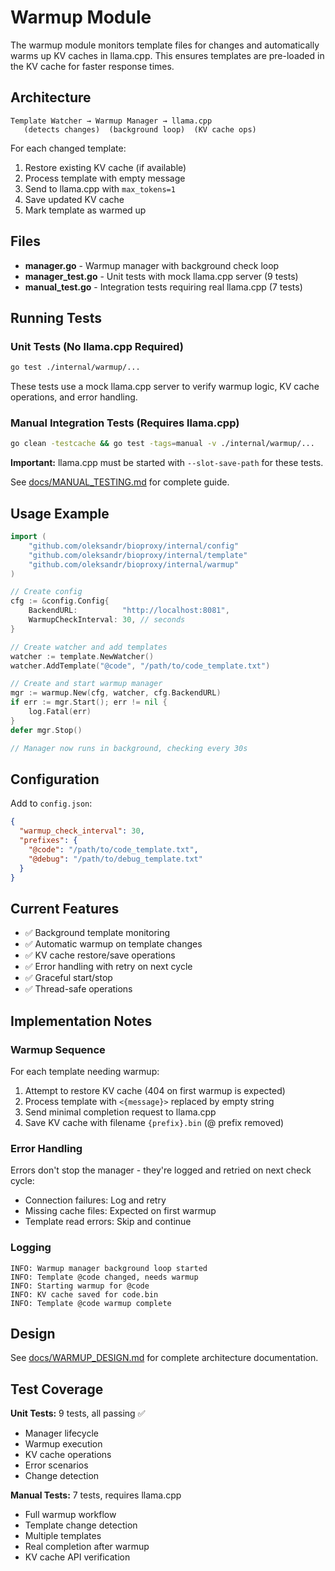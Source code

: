 # Warmup Module

The warmup module monitors template files for changes and automatically warms up KV caches in llama.cpp. This ensures templates are pre-loaded in the KV cache for faster response times.

## Architecture

```
Template Watcher → Warmup Manager → llama.cpp
   (detects changes)  (background loop)  (KV cache ops)
```

For each changed template:
1. Restore existing KV cache (if available)
2. Process template with empty message
3. Send to llama.cpp with `max_tokens=1`
4. Save updated KV cache
5. Mark template as warmed up

## Files

- **manager.go** - Warmup manager with background check loop
- **manager_test.go** - Unit tests with mock llama.cpp server (9 tests)
- **manual_test.go** - Integration tests requiring real llama.cpp (7 tests)

## Running Tests

### Unit Tests (No llama.cpp Required)

```bash
go test ./internal/warmup/...
```

These tests use a mock llama.cpp server to verify warmup logic, KV cache operations, and error handling.

### Manual Integration Tests (Requires llama.cpp)

```bash
go clean -testcache && go test -tags=manual -v ./internal/warmup/...
```

**Important:** llama.cpp must be started with `--slot-save-path` for these tests.

See [docs/MANUAL_TESTING.md](../../docs/MANUAL_TESTING.md) for complete guide.

## Usage Example

```go
import (
    "github.com/oleksandr/bioproxy/internal/config"
    "github.com/oleksandr/bioproxy/internal/template"
    "github.com/oleksandr/bioproxy/internal/warmup"
)

// Create config
cfg := &config.Config{
    BackendURL:          "http://localhost:8081",
    WarmupCheckInterval: 30, // seconds
}

// Create watcher and add templates
watcher := template.NewWatcher()
watcher.AddTemplate("@code", "/path/to/code_template.txt")

// Create and start warmup manager
mgr := warmup.New(cfg, watcher, cfg.BackendURL)
if err := mgr.Start(); err != nil {
    log.Fatal(err)
}
defer mgr.Stop()

// Manager now runs in background, checking every 30s
```

## Configuration

Add to `config.json`:

```json
{
  "warmup_check_interval": 30,
  "prefixes": {
    "@code": "/path/to/code_template.txt",
    "@debug": "/path/to/debug_template.txt"
  }
}
```

## Current Features

- ✅ Background template monitoring
- ✅ Automatic warmup on template changes
- ✅ KV cache restore/save operations
- ✅ Error handling with retry on next cycle
- ✅ Graceful start/stop
- ✅ Thread-safe operations

## Implementation Notes

### Warmup Sequence

For each template needing warmup:
1. Attempt to restore KV cache (404 on first warmup is expected)
2. Process template with `<{message}>` replaced by empty string
3. Send minimal completion request to llama.cpp
4. Save KV cache with filename `{prefix}.bin` (@ prefix removed)

### Error Handling

Errors don't stop the manager - they're logged and retried on next check cycle:
- Connection failures: Log and retry
- Missing cache files: Expected on first warmup
- Template read errors: Skip and continue

### Logging

```
INFO: Warmup manager background loop started
INFO: Template @code changed, needs warmup
INFO: Starting warmup for @code
INFO: KV cache saved for code.bin
INFO: Template @code warmup complete
```

## Design

See [docs/WARMUP_DESIGN.md](../../docs/WARMUP_DESIGN.md) for complete architecture documentation.

## Test Coverage

**Unit Tests:** 9 tests, all passing ✅
- Manager lifecycle
- Warmup execution
- KV cache operations
- Error scenarios
- Change detection

**Manual Tests:** 7 tests, requires llama.cpp
- Full warmup workflow
- Template change detection
- Multiple templates
- Real completion after warmup
- KV cache API verification
